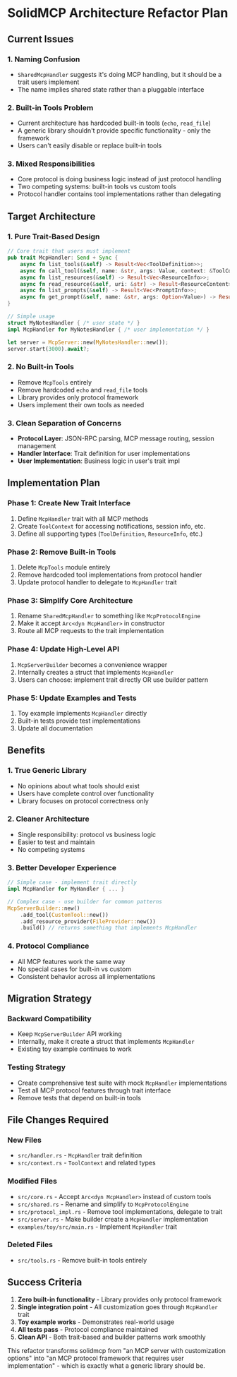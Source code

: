 # SolidMCP Architecture Refactor Plan

## Current Issues

### 1. Naming Confusion
- `SharedMcpHandler` suggests it's doing MCP handling, but it should be a trait users implement
- The name implies shared state rather than a pluggable interface

### 2. Built-in Tools Problem
- Current architecture has hardcoded built-in tools (`echo`, `read_file`)
- A generic library shouldn't provide specific functionality - only the framework
- Users can't easily disable or replace built-in tools

### 3. Mixed Responsibilities
- Core protocol is doing business logic instead of just protocol handling
- Two competing systems: built-in tools vs custom tools
- Protocol handler contains tool implementations rather than delegating

## Target Architecture

### 1. Pure Trait-Based Design
```rust
// Core trait that users must implement
pub trait McpHandler: Send + Sync {
    async fn list_tools(&self) -> Result<Vec<ToolDefinition>>;
    async fn call_tool(&self, name: &str, args: Value, context: &ToolContext) -> Result<Value>;
    async fn list_resources(&self) -> Result<Vec<ResourceInfo>>;
    async fn read_resource(&self, uri: &str) -> Result<ResourceContent>;
    async fn list_prompts(&self) -> Result<Vec<PromptInfo>>;
    async fn get_prompt(&self, name: &str, args: Option<Value>) -> Result<PromptContent>;
}

// Simple usage
struct MyNotesHandler { /* user state */ }
impl McpHandler for MyNotesHandler { /* user implementation */ }

let server = McpServer::new(MyNotesHandler::new());
server.start(3000).await?;
```

### 2. No Built-in Tools
- Remove `McpTools` entirely
- Remove hardcoded `echo` and `read_file` tools
- Library provides only protocol framework
- Users implement their own tools as needed

### 3. Clean Separation of Concerns
- **Protocol Layer**: JSON-RPC parsing, MCP message routing, session management
- **Handler Interface**: Trait definition for user implementations
- **User Implementation**: Business logic in user's trait impl

## Implementation Plan

### Phase 1: Create New Trait Interface
1. Define `McpHandler` trait with all MCP methods
2. Create `ToolContext` for accessing notifications, session info, etc.
3. Define all supporting types (`ToolDefinition`, `ResourceInfo`, etc.)

### Phase 2: Remove Built-in Tools
1. Delete `McpTools` module entirely
2. Remove hardcoded tool implementations from protocol handler
3. Update protocol handler to delegate to `McpHandler` trait

### Phase 3: Simplify Core Architecture
1. Rename `SharedMcpHandler` to something like `McpProtocolEngine`
2. Make it accept `Arc<dyn McpHandler>` in constructor
3. Route all MCP requests to the trait implementation

### Phase 4: Update High-Level API
1. `McpServerBuilder` becomes a convenience wrapper
2. Internally creates a struct that implements `McpHandler`
3. Users can choose: implement trait directly OR use builder pattern

### Phase 5: Update Examples and Tests
1. Toy example implements `McpHandler` directly
2. Built-in tests provide test implementations
3. Update all documentation

## Benefits

### 1. True Generic Library
- No opinions about what tools should exist
- Users have complete control over functionality
- Library focuses on protocol correctness only

### 2. Cleaner Architecture
- Single responsibility: protocol vs business logic
- Easier to test and maintain
- No competing systems

### 3. Better Developer Experience
```rust
// Simple case - implement trait directly
impl McpHandler for MyHandler { ... }

// Complex case - use builder for common patterns
McpServerBuilder::new()
    .add_tool(CustomTool::new())
    .add_resource_provider(FileProvider::new())
    .build() // returns something that implements McpHandler
```

### 4. Protocol Compliance
- All MCP features work the same way
- No special cases for built-in vs custom
- Consistent behavior across all implementations

## Migration Strategy

### Backward Compatibility
- Keep `McpServerBuilder` API working
- Internally, make it create a struct that implements `McpHandler`
- Existing toy example continues to work

### Testing Strategy
- Create comprehensive test suite with mock `McpHandler` implementations
- Test all MCP protocol features through trait interface
- Remove tests that depend on built-in tools

## File Changes Required

### New Files
- `src/handler.rs` - `McpHandler` trait definition
- `src/context.rs` - `ToolContext` and related types

### Modified Files
- `src/core.rs` - Accept `Arc<dyn McpHandler>` instead of custom tools
- `src/shared.rs` - Rename and simplify to `McpProtocolEngine`
- `src/protocol_impl.rs` - Remove tool implementations, delegate to trait
- `src/server.rs` - Make builder create a `McpHandler` implementation
- `examples/toy/src/main.rs` - Implement `McpHandler` trait

### Deleted Files
- `src/tools.rs` - Remove built-in tools entirely

## Success Criteria

1. **Zero built-in functionality** - Library provides only protocol framework
2. **Single integration point** - All customization goes through `McpHandler` trait
3. **Toy example works** - Demonstrates real-world usage
4. **All tests pass** - Protocol compliance maintained
5. **Clean API** - Both trait-based and builder patterns work smoothly

This refactor transforms solidmcp from "an MCP server with customization options" into "an MCP protocol framework that requires user implementation" - which is exactly what a generic library should be.